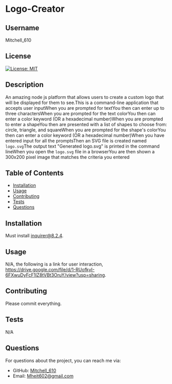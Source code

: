 
# Logo-Creator

## Username
Mitchell_610

## License
[![License: MIT](https://img.shields.io/badge/License-MIT-yellow.svg)](https://opensource.org/licenses/MIT)

## Description
An amazing node js platform that allows users to create a custom logo that will be displayed for them to see.This is a command-line application that accepts user inputWhen you are prompted for textYou then can enter up to three charactersWhen you are prompted for the text colorYou then can enter a color keyword (OR a hexadecimal number)When you are prompted to enter a shapeYou then are presented with a list of shapes to choose from: circle, triangle, and squareWhen you are prompted for the shape's colorYou then can enter a color keyword (OR a hexadecimal number)When you have entered input for all the promptsThen an SVG file is created named `logo.svg`The output text "Generated logo.svg" is printed in the command lineWhen you open the `logo.svg` file in a browserYou are then shown a 300x200 pixel image that matches the criteria you entered

## Table of Contents
- [Installation](#installation)
- [Usage](#usage)
- [Contributing](#contributing)
- [Tests](#tests)
- [Questions](#questions)

## Installation
Must install inquirer@8.2.4.

## Usage
N/A, the following is a link for user interaction, https://drive.google.com/file/d/1-RUofkyI-6FXwuDyFcF1lZ8tVBt3OruY/view?usp=sharing.

## Contributing
Please commit everything.

## Tests
N/A

## Questions
For questions about the project, you can reach me via:
- GitHub: [Mitchell_610](https://github.com/Mitchell_610)
- Email: Mheit602@gmail.com
